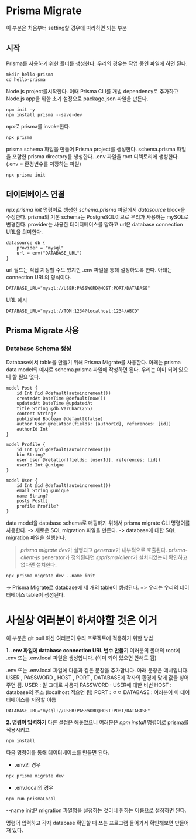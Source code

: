 # Prisma Migrate
이 부분은 처음부터 setting할 경우에 따라하면 되는 부분
## 시작 
Prisma를 사용하기 위한 폴더를 생성한다. 
우리의 경우는 작업 중인 파일에 하면 된다. 
```shell
mkdir hello-prisma
cd hello-prisma
```
Node.js project를시작한다. 
이때 Prisma CLI를 개발 dependency로 추가하고 Node.js app을 위한 초기 설정으로 package.json 파일을 만든다.
```shell
npm init -y
npm install prisma --save-dev
```
npx로 prisma를 invoke한다. 
```shell
npx prisma
```
prisma schema 파일을 만들어 Prisma project를 생성한다. 
schema.prisma 파일을 포함한 prisma directory를 생성한다.
.env 파일을 root 디렉토리에 생성한다. (.env = 환경변수를 저장하는 파일)
```
npx prisma init
```
## 데이터베이스 연결
*npx prisma init* 명령어로 생성한 *schema.prisma* 파일에서 *datasource* block을 수정한다. 
prisma의 기본 schema는 PostgreSQL이므로 우리가 사용하는 mySQL로 변경한다.
provider는 사용한 데이터베이스를 말하고 url은 database connection URL을 의미한다. 
```prisma
datasource db {
	provider = "mysql"
	url = env("DATABASE_URL")
}
```

url 필드는 직접 지정할 수도 있지만 .env 파일을 통해 설정하도록 한다.
아래는 connection URL의 형식이다.
```env
DATABASE_URL="mysql://USER:PASSWORD@HOST:PORT/DATABASE"
```

URL 예시
```env
DATABASE_URL="mysql://TOM:1234@localhost:1234/ABCD"
```
## Prisma Migrate 사용
### Database Schema 생성
Database에서 table을 만들기 위해 Prisma Migrate를 사용한다. 
아래는 prisma data model의 예시로 schema.prisma 파일에 작성하면 된다. 
우리는 이미 되어 있으니 할 필요 없다.
```prisma
model Post { 
	id Int @id @default(autoincrement()) 
	createdAt DateTime @default(now())
	updatedAt DateTime @updatedAt 
	title String @db.VarChar(255) 
	content String? 
	published Boolean @default(false) 
	author User @relation(fields: [authorId], references: [id]) 
	authorId Int 
} 

model Profile { 
	id Int @id @default(autoincrement()) 
	bio String? 
	user User @relation(fields: [userId], references: [id]) 
	userId Int @unique 
} 

model User { 
	id Int @id @default(autoincrement()) 
	email String @unique 
	name String? 
	posts Post[] 
	profile Profile? 
}
```

data model을 database schema로 매핑하기 위해서 prisma migrate CLI 명령어를 사용한다. 
-> 새로운 SQL migration 파일을 만든다.
-> database에 대한 SQL migration 파일을 실행한다. 
>*prisma migrate dev*가 실행되고 *generate*가 내부적으로 호출된다. *prisma-client-js* generator가 정의된다면 *@prisma/client*가 설치되었는지 확인하고 없다면 설치한다. 
```shell
npx prisma migrate dev --name init
```
=> Prisma Migrate로 database에 세 개의 table이 생성된다. 
=> 우리는 우리의 데이터베이스 table이 생성된다. 


# 사실상 여러분이 하셔야할 것은 이거
이 부분은 git pull 하신 여러분이 우리 프로젝트에 적용하기 위한 방법

**1. .env 파일에 database connection URL 변수 만들기**
여러분의 폴더의 root에 .env 또는 .env.local 파일을 생성합니다. (이미 되어 있으면 안해도 됨)

.env 또는 .env.local 파일에 다음과 같은 문장을 추가합니다. 아래 문장은 예시입니다.
USER , PASSWORD , HOST , PORT , DATABASE에 각자의 환경에 맞게 값을 넣어주면 됨.
USER : 말 그대로 사용자
PASSWORD : USER에 대한 비번
HOST : database의 주소 (localhost 적으면 됨)
PORT : ㅇㅇ
DATABASE : 여러분이 이 데이터베이스를 저장할 이름
```env
DATABASE_URL="mysql://USER:PASSWORD@HOST:PORT/DATABASE"
```

**2. 명령어 입력하기**
다른 설정은 해놓았으니 여러분은 *npm install* 명령어로 prisma를 적용시키고
```shell
npm install
```
다음 명령어를 통해 데이터베이스를 만들면 된다.

- .env의 경우
```shell
npx prisma migrate dev
```

- .env.local의 경우
```shell
npm run prismaLocal
```

--name init은 migration 파일명을 설정하는 것이니 원하는 이름으로 설정하면 된다. 

명령어 입력하고 각자 database 확인할 때 쓰는 프로그램 들어가서 확인해보면 만들어져 있다.